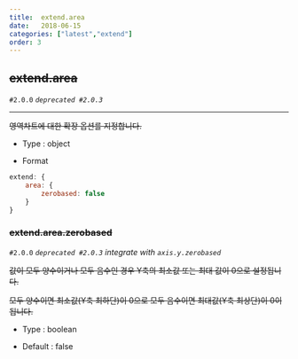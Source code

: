 ```yaml
---
title:  extend.area
date:   2018-06-15
categories: ["latest","extend"]
order: 3
---
```


## ~~extend.area~~ 

`#2.0.0` _`deprecated #2.0.3`_

---

~~영역차트에 대한 확장 옵션를 지정합니다.~~

* Type : object

* Format
```javascript
extend: {
    area: {
        zerobased: false
    }
}
```

### ~~extend.area.zerobased~~

`#2.0.0` _`deprecated #2.0.3`_ _integrate with `axis.y.zerobased`_

~~값이 모두 양수이거나 모두 음수인 경우 Y축의 최소값 또는 최대 값이 0으로 설정됩니다.~~

~~모두 양수이면 최소값(Y축 최하단)이 0으로 모두 음수이면 최대값(Y축 최상단)이 0이 됩니다.~~

* Type : boolean

* Default : false
